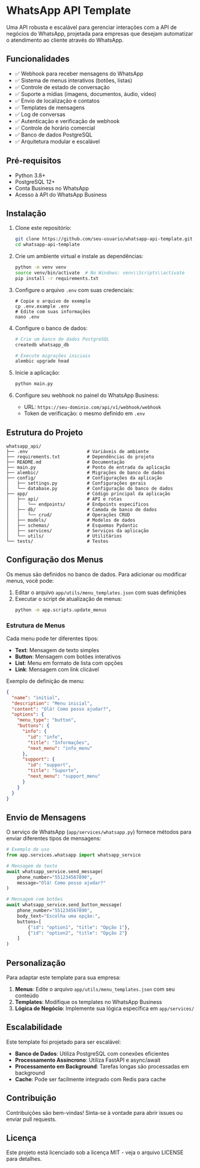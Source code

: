 # WhatsApp API Template

Uma API robusta e escalável para gerenciar interações com a API de negócios do WhatsApp, projetada para empresas que desejam automatizar o atendimento ao cliente através do WhatsApp.

## Funcionalidades

- ✅ Webhook para receber mensagens do WhatsApp
- ✅ Sistema de menus interativos (botões, listas)
- ✅ Controle de estado de conversação
- ✅ Suporte a mídias (imagens, documentos, áudio, vídeo)
- ✅ Envio de localização e contatos
- ✅ Templates de mensagens
- ✅ Log de conversas
- ✅ Autenticação e verificação de webhook
- ✅ Controle de horário comercial
- ✅ Banco de dados PostgreSQL
- ✅ Arquitetura modular e escalável

## Pré-requisitos

- Python 3.8+
- PostgreSQL 12+
- Conta Business no WhatsApp
- Acesso à API do WhatsApp Business

## Instalação

1. Clone este repositório:
   ```bash
   git clone https://github.com/seu-usuario/whatsapp-api-template.git
   cd whatsapp-api-template
   ```

2. Crie um ambiente virtual e instale as dependências:
   ```bash
   python -m venv venv
   source venv/bin/activate  # No Windows: venv\\Scripts\\activate
   pip install -r requirements.txt
   ```

3. Configure o arquivo `.env` com suas credenciais:
   ```
   # Copie o arquivo de exemplo
   cp .env.example .env
   # Edite com suas informações
   nano .env
   ```

4. Configure o banco de dados:
   ```bash
   # Crie um banco de dados PostgreSQL
   createdb whatsapp_db
   
   # Execute migrações iniciais
   alembic upgrade head
   ```

5. Inicie a aplicação:
   ```bash
   python main.py
   ```

6. Configure seu webhook no painel do WhatsApp Business:
   - URL: `https://seu-dominio.com/api/v1/webhook/webhook`
   - Token de verificação: o mesmo definido em `.env`

## Estrutura do Projeto

```
whatsapp_api/
├── .env                      # Variáveis de ambiente
├── requirements.txt          # Dependências do projeto
├── README.md                 # Documentação
├── main.py                   # Ponto de entrada da aplicação
├── alembic/                  # Migrações de banco de dados
├── config/                   # Configurações da aplicação
│   ├── settings.py           # Configurações gerais
│   └── database.py           # Configuração do banco de dados
├── app/                      # Código principal da aplicação
│   ├── api/                  # API e rotas
│   │   └── endpoints/        # Endpoints específicos
│   ├── db/                   # Camada de banco de dados
│   │   └── crud/             # Operações CRUD
│   ├── models/               # Modelos de dados
│   ├── schemas/              # Esquemas Pydantic
│   ├── services/             # Serviços da aplicação
│   └── utils/                # Utilitários
└── tests/                    # Testes
```

## Configuração dos Menus

Os menus são definidos no banco de dados. Para adicionar ou modificar menus, você pode:

1. Editar o arquivo `app/utils/menu_templates.json` com suas definições
2. Executar o script de atualização de menus:
   ```bash
   python -m app.scripts.update_menus
   ```

### Estrutura de Menus

Cada menu pode ter diferentes tipos:
- **Text**: Mensagem de texto simples
- **Button**: Mensagem com botões interativos
- **List**: Menu em formato de lista com opções
- **Link**: Mensagem com link clicável

Exemplo de definição de menu:

```json
{
  "name": "initial",
  "description": "Menu inicial",
  "content": "Olá! Como posso ajudar?",
  "options": {
    "menu_type": "button",
    "buttons": {
      "info": {
        "id": "info",
        "title": "Informações",
        "next_menu": "info_menu"
      },
      "support": {
        "id": "support",
        "title": "Suporte",
        "next_menu": "support_menu"
      }
    }
  }
}
```

## Envio de Mensagens

O serviço de WhatsApp (`app/services/whatsapp.py`) fornece métodos para enviar diferentes tipos de mensagens:

```python
# Exemplo de uso
from app.services.whatsapp import whatsapp_service

# Mensagem de texto
await whatsapp_service.send_message(
    phone_number="551234567890",
    message="Olá! Como posso ajudar?"
)

# Mensagem com botões
await whatsapp_service.send_button_message(
    phone_number="551234567890",
    body_text="Escolha uma opção:",
    buttons=[
        {"id": "option1", "title": "Opção 1"},
        {"id": "option2", "title": "Opção 2"}
    ]
)
```

## Personalização

Para adaptar este template para sua empresa:

1. **Menus**: Edite o arquivo `app/utils/menu_templates.json` com seu conteúdo
2. **Templates**: Modifique os templates no WhatsApp Business
3. **Lógica de Negócio**: Implemente sua lógica específica em `app/services/`

## Escalabilidade

Este template foi projetado para ser escalável:

- **Banco de Dados**: Utiliza PostgreSQL com conexões eficientes
- **Processamento Assíncrono**: Utiliza FastAPI e async/await
- **Processamento em Background**: Tarefas longas são processadas em background
- **Cache**: Pode ser facilmente integrado com Redis para cache

## Contribuição

Contribuições são bem-vindas! Sinta-se à vontade para abrir issues ou enviar pull requests.

## Licença

Este projeto está licenciado sob a licença MIT - veja o arquivo LICENSE para detalhes.